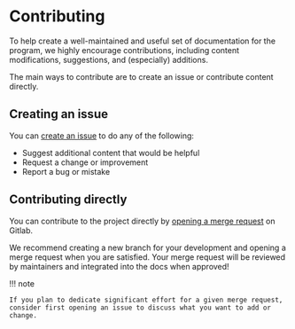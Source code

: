 # Contributing

To help create a well-maintained and useful set of documentation for the program, we highly encourage contributions, including content modifications, suggestions, and (especially) additions. 

The main ways to contribute are to create an issue or contribute content directly.

## Creating an issue

You can [create an issue](https://gitlab.jatic.net/jatic/internal-docs/-/issues) to do any of the following:

- Suggest additional content that would be helpful
- Request a change or improvement
- Report a bug or mistake

## Contributing directly

You can contribute to the project directly by [opening a merge request](https://gitlab.jatic.net/jatic/internal-docs/-/merge_requests) on Gitlab. 

We recommend creating a new branch for your development and opening a merge request when you are satisfied. Your merge request will be reviewed by maintainers and integrated into the docs when approved!

!!! note

    If you plan to dedicate significant effort for a given merge request, consider first opening an issue to discuss what you want to add or change.
